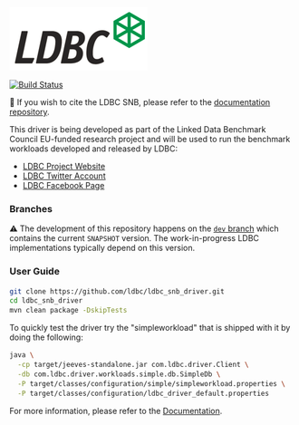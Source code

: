 ![LDBC Logo](ldbc-logo.png)

[![Build Status](https://travis-ci.org/ldbc/ldbc_snb_driver.svg?branch=dev)](https://travis-ci.org/ldbc/ldbc_snb_driver)

:scroll: If you wish to cite the LDBC SNB, please refer to the [documentation repository](https://github.com/ldbc/ldbc_snb_docs#how-to-cite-ldbc-benchmarks).

This driver is being developed as part of the Linked Data Benchmark Council EU-funded research project and will be used to run the benchmark workloads developed and released by LDBC:

* [LDBC Project Website](http://ldbcouncil.org/)
* [LDBC Twitter Account](https://twitter.com/LDBCouncil)
* [LDBC Facebook Page](https://www.facebook.com/ldbcouncil/)

### Branches

:warning: The development of this repository happens on the [`dev` branch](https://github.com/ldbc/ldbc_snb_driver/tree/dev) which contains the current `SNAPSHOT` version. The work-in-progress LDBC implementations typically depend on this version.

### User Guide

```bash
git clone https://github.com/ldbc/ldbc_snb_driver.git
cd ldbc_snb_driver
mvn clean package -DskipTests
```

To quickly test the driver try the "simpleworkload" that is shipped with it by doing the following:

```bash
java \
  -cp target/jeeves-standalone.jar com.ldbc.driver.Client \
  -db com.ldbc.driver.workloads.simple.db.SimpleDb \
  -P target/classes/configuration/simple/simpleworkload.properties \
  -P target/classes/configuration/ldbc_driver_default.properties
```

For more information, please refer to the [Documentation](https://github.com/ldbc/ldbc_driver/wiki).

